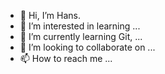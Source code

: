 - 👋 Hi, I’m Hans.
- 👀 I’m interested in learning ...
- 🌱 I’m currently learning Git, ...
- 💞️ I’m looking to collaborate on ...
- 📫 How to reach me ...

<!---
hhaupts/hhaupts is a ✨ special ✨ repository because its `README.md` (this file) appears on your GitHub profile.
You can click the Preview link to take a look at your changes.
--->
